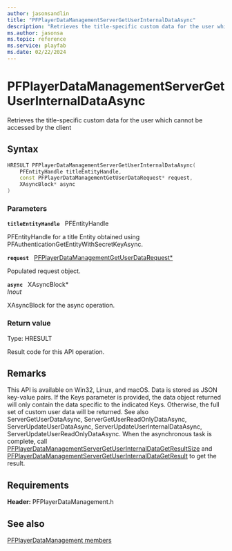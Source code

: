 ```yaml
---
author: jasonsandlin
title: "PFPlayerDataManagementServerGetUserInternalDataAsync"
description: "Retrieves the title-specific custom data for the user which cannot be accessed by the client"
ms.author: jasonsa
ms.topic: reference
ms.service: playfab
ms.date: 02/22/2024
---
```


# PFPlayerDataManagementServerGetUserInternalDataAsync  

Retrieves the title-specific custom data for the user which cannot be accessed by the client  

## Syntax  
  
```cpp
HRESULT PFPlayerDataManagementServerGetUserInternalDataAsync(  
    PFEntityHandle titleEntityHandle,  
    const PFPlayerDataManagementGetUserDataRequest* request,  
    XAsyncBlock* async  
)  
```  
  
### Parameters  
  
**`titleEntityHandle`** &nbsp; PFEntityHandle  
  
PFEntityHandle for a title Entity obtained using PFAuthenticationGetEntityWithSecretKeyAsync.  
  
**`request`** &nbsp; [PFPlayerDataManagementGetUserDataRequest*](../../pfplayerdatamanagementtypes/structs/pfplayerdatamanagementgetuserdatarequest.md)  
  
Populated request object.  
  
**`async`** &nbsp; XAsyncBlock*  
*_Inout_*  
  
XAsyncBlock for the async operation.  
  
  
### Return value
Type: HRESULT
  
Result code for this API operation.
  
## Remarks  
  
This API is available on Win32, Linux, and macOS. Data is stored as JSON key-value pairs. If the Keys parameter is provided, the data object returned will only contain the data specific to the indicated Keys. Otherwise, the full set of custom user data will be returned. See also ServerGetUserDataAsync, ServerGetUserReadOnlyDataAsync, ServerUpdateUserDataAsync, ServerUpdateUserInternalDataAsync, ServerUpdateUserReadOnlyDataAsync. When the asynchronous task is complete, call [PFPlayerDataManagementServerGetUserInternalDataGetResultSize](pfplayerdatamanagementservergetuserinternaldatagetresultsize.md) and [PFPlayerDataManagementServerGetUserInternalDataGetResult](pfplayerdatamanagementservergetuserinternaldatagetresult.md) to get the result.
  
## Requirements  
  
**Header:** PFPlayerDataManagement.h
  
## See also  
[PFPlayerDataManagement members](../pfplayerdatamanagement_members.md)  

  
  
